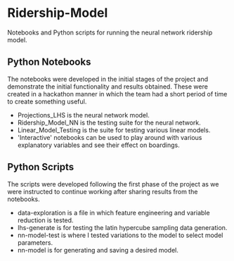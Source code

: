 # Ridership-Model
Notebooks and Python scripts for running the neural network ridership model.

## Python Notebooks
The notebooks were developed in the initial stages of the project and demonstrate the initial functionality and results obtained.
These were created in a hackathon manner in which the team had a short period of time to create something useful.

* Projections_LHS is the neural network model.
* Ridership_Model_NN is the testing suite for the neural network.
* Linear_Model_Testing is the suite for testing various linear models.
* 'Interactive' notebooks can be used to play around with various explanatory variables and see their effect on boardings.

## Python Scripts
The scripts were developed following the first phase of the project as we were instructed to continue working after sharing results from the notebooks.

* data-exploration is a file in which feature engineering and variable reduction is tested.
* lhs-generate is for testing the latin hypercube sampling data generation.
* nn-model-test is where I tested variations to the model to select model parameters.
* nn-model is for generating and saving a desired model.
